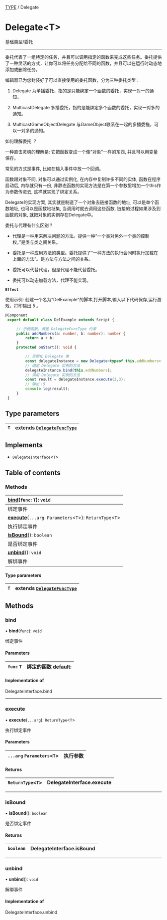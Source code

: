 [TYPE](../groups/TYPE.TYPE.md) / Delegate

# Delegate<T\> <Badge type="tip" text="Class" /> <Score text="Delegate<T\>" />

基础类型/委托

----------------------------------------

委托代表了一组特定的任务，并且可以调用指定的函数来完成这些任务。委托提供了一种灵活的方式，让你可以将任务分配给不同的函数，并且可以在运行时动态地添加或删除任务。

编辑器已为您封装好了可以直接使用的委托函数，分为三种委托类型：

1. Delegate 为单播委托，指的是只能绑定一个函数的委托，实现一对一的通知。

2. MulticastDelegate 多播委托，指的是能绑定多个函数的委托，实现一对多的通知。

3. MulticastGameObjectDelegate 与GameObject联系在一起的多播委拖，可以一对多的通知。

如何理解委托 ？

一种直击灵魂的理解是: 它把函数变成一个像"对象"一样的东西, 并且可以用变量保存。

常见的方式是事件, 比如在输入事件中放一个回调。

函数跟对象不同, 对象可以通过实例化, 在内存中复制许多不同的实体, 函数在程序启动后, 内存就只有一份, 非静态函数的实现方法是在第一个参数里增加一个this作为参数传进去, 这样就实现了绑定关系。

Delegate的实现方案, 其实就是制造了一个对象去链接函数的地址, 可以是单个函数地址, 也可以是函数地址集, 当调用时就去调用这些函数, 链接的过程如果涉及到函数的对象, 就把对象的实例存在Delegate中。

委托与代理有什么区别 ?

- 代理是一种用来解决问题的方法。提供一种“一个类对另外一个类的控制权。”是类与类之间关系。

- 委托是一种应用方法的类型。委托提供了“一种方法的执行会同时执行加载在上面的方法”。是方法与方法之间的关系。

- 委托可以代替代理，但是代理不能代替委托。

- 委托可以动态加载方法，代理不能实现。

**`Effect`**


<span style="font-size: 14px;">
使用示例: 创建一个名为"DelExample"的脚本,打开脚本,输入以下代码保存,运行游戏，打印输出 5 。
</span>

```ts
@Component
 export default class DelExample extends Script {

     // 示例函数，满足 DelegateFuncType 约束
     public addNumbers(a: number, b: number): number {
         return a + b;
     }
     protected onStart(): void {

         // 实例化 Delegate 类
         const delegateInstance = new Delegate<typeof this.addNumbers>();
         // 绑定 Delegate 实例的方法
         delegateInstance.bind(this.addNumbers);
         // 调用 Delegate 实例的方法
         const result = delegateInstance.execute(2,3);
         // 输出：5
         console.log(result);
     }
 }
```

## Type parameters

| `T` | extends [`DelegateFuncType`](../modules/Core.mw.md#delegatefunctype) |
| :------ | :------ |

## Implements

- `DelegateInterface`<`T`\>

## Table of contents

### Methods <Score text="Methods" /> 
| **[bind](mw.Delegate.md#bind)**(`func`: `T`): `void`   |
| :-----|
| 绑定事件|
| **[execute](mw.Delegate.md#execute)**(`...arg`: `Parameters`<`T`\>): `ReturnType`<`T`\>   |
| 执行绑定事件|
| **[isBound](mw.Delegate.md#isbound)**(): `boolean`   |
| 是否绑定事件|
| **[unbind](mw.Delegate.md#unbind)**(): `void`   |
| 解绑事件|

#### Type parameters

| `T` | extends [`DelegateFuncType`](../modules/Core.mw.md#delegatefunctype) |
| :------ | :------ |

## Methods

### bind <Score text="bind" /> 

• **bind**(`func`): `void` 

绑定事件

#### Parameters

| `func` `T` |  绑定的函数 default: |
| :------ | :------ |


#### Implementation of

DelegateInterface.bind

___

### execute <Score text="execute" /> 

• **execute**(`...arg`): `ReturnType`<`T`\> 

执行绑定事件

#### Parameters

| `...arg` `Parameters`<`T`\> |  执行参数 |
| :------ | :------ |

#### Returns

| `ReturnType`<`T`\> | DelegateInterface.execute |
| :------ | :------ |

___

### isBound <Score text="isBound" /> 

• **isBound**(): `boolean` 

是否绑定事件

#### Returns

| `boolean` | DelegateInterface.isBound |
| :------ | :------ |

___

### unbind <Score text="unbind" /> 

• **unbind**(): `void` 

解绑事件


#### Implementation of

DelegateInterface.unbind
